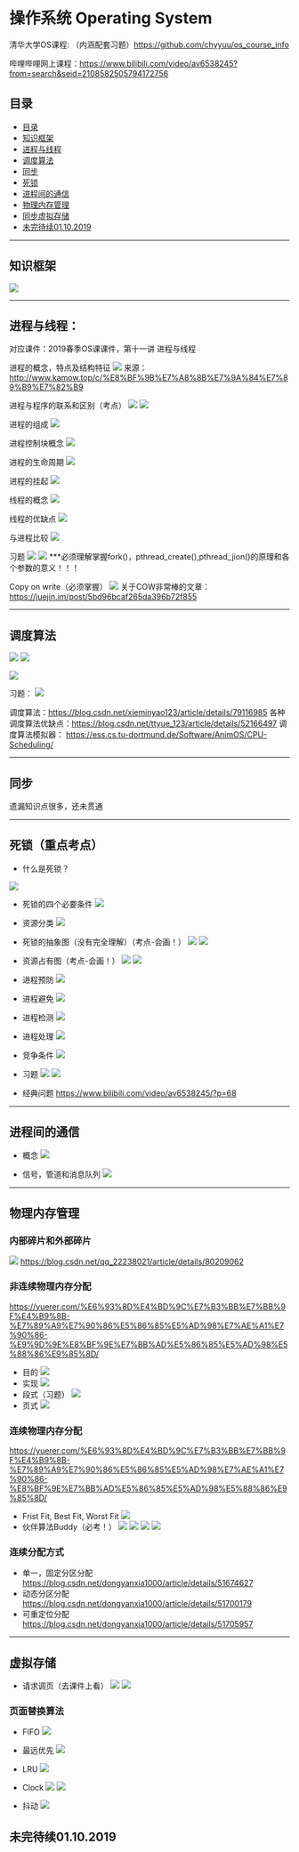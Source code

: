 # 操作系统 Operating System


清华大学OS课程: （内涵配套习题）https://github.com/chyyuu/os_course_info

哔哩哔哩网上课程：https://www.bilibili.com/video/av6538245?from=search&seid=2108582505794172756

## 目录

<!--ts-->
   * [目录](#目录)
   * [知识框架](#知识框架)
   * [进程与线程](#进程与线程)
   * [调度算法](#调度算法)
   * [同步](#同步)
   * [死锁](#死锁)
   * [进程间的通信](#进程间的通信)
   * [物理内存管理](#物理内存管理)
   * [同步虚拟存储](#虚拟存储)
   * [未完待续01.10.2019](#未完待续01.10.2019)
<!--te-->


---

## 知识框架

![](https://i.imgur.com/VfMIVxa.png)



---
## 进程与线程：
对应课件：2019春季OS课课件，第十一讲 进程与线程


进程的概念，特点及结构特征
![](https://i.imgur.com/tcRwfIf.png)
来源：http://www.kamow.top/c/%E8%BF%9B%E7%A8%8B%E7%9A%84%E7%89%B9%E7%82%B9

进程与程序的联系和区别（考点）
![](https://i.imgur.com/Xvr4guJ.png)
![](https://i.imgur.com/MU4G1eI.png)

进程的组成
![](https://i.imgur.com/KddVOJf.png)


进程控制块概念
![](https://i.imgur.com/eckdH9m.png)

进程的生命周期
![](https://i.imgur.com/MyvtEQq.png)

进程的挂起
![](https://i.imgur.com/FCLdtgC.png)


线程的概念
![](https://i.imgur.com/Om7wpAp.png)

线程的优缺点
![](https://i.imgur.com/TTWRaFJ.png)

与进程比较
![](https://i.imgur.com/kxdGG3t.png)

习题
![](https://i.imgur.com/mkXsd9p.png)
![](https://i.imgur.com/ZQ4ZCuC.png)
***必须理解掌握fork()，pthread_create(),pthread_jion()的原理和各个参数的意义！！！

Copy on write（必须掌握）
![](https://i.imgur.com/axRsuYd.png)
关于COW非常棒的文章：https://juejin.im/post/5bd96bcaf265da396b72f855

---

## 调度算法
![](https://i.imgur.com/PZ8pWOp.jpg)
![](https://i.imgur.com/73J0Z3L.jpg)

![](https://i.imgur.com/ODAh9Ot.jpg)

习题：
![](https://i.imgur.com/YXHHAeB.png)

调度算法：https://blog.csdn.net/xieminyao123/article/details/79116985
各种调度算法优缺点：https://blog.csdn.net/ttyue_123/article/details/52166497
调度算法模拟器：
https://ess.cs.tu-dortmund.de/Software/AnimOS/CPU-Scheduling/


---

## 同步
遗漏知识点很多，还未贯通

---

## 死锁（重点考点）

- 什么是死锁？

![](https://i.imgur.com/PrTsIQv.png)

- 死锁的四个必要条件
![](https://i.imgur.com/y5O8AmD.png)

- 资源分类
![](https://i.imgur.com/2abMI0X.png)

- 死锁的抽象图（没有完全理解）（考点-会画！）
![](https://i.imgur.com/3jkwGb7.png)
![](https://i.imgur.com/Wnidz2p.png)

- 资源占有图（考点-会画！）
![](https://i.imgur.com/g0tPxsP.png)
![](https://i.imgur.com/rJGwDwm.png)

- 进程预防
![](https://i.imgur.com/lFsiCZl.png)

- 进程避免
![](https://i.imgur.com/OwMYBvK.png)

- 进程检测
![](https://i.imgur.com/fMIWjGi.png)

- 进程处理
![](https://i.imgur.com/QyVRIOk.png)

- 竞争条件
![](https://i.imgur.com/rghLHlv.png)

- 习题
![](https://i.imgur.com/1ScdCPS.png)
![](https://i.imgur.com/pdkORW2.png)
- 经典问题
https://www.bilibili.com/video/av6538245/?p=68




---

## 进程间的通信
- 概念
![](https://i.imgur.com/4j9xhct.png)

- 信号，管道和消息队列
![](https://i.imgur.com/O2LHW2e.jpg)


---

## 物理内存管理
### 内部碎片和外部碎片
![](https://i.imgur.com/mJXz1bC.jpg)
https://blog.csdn.net/qq_22238021/article/details/80209062

### 非连续物理内存分配
https://yuerer.com/%E6%93%8D%E4%BD%9C%E7%B3%BB%E7%BB%9F%E4%B9%8B-%E7%89%A9%E7%90%86%E5%86%85%E5%AD%98%E7%AE%A1%E7%90%86-%E9%9D%9E%E8%BF%9E%E7%BB%AD%E5%86%85%E5%AD%98%E5%88%86%E9%85%8D/
- 目的
![](https://i.imgur.com/qNFULjK.png)
- 实现
![](https://i.imgur.com/hvztaW0.png)
- 段式（习题）
![](https://i.imgur.com/9mPA7XS.png)
- 页式
![](https://i.imgur.com/C7DcImf.png)

### 连续物理内存分配
https://yuerer.com/%E6%93%8D%E4%BD%9C%E7%B3%BB%E7%BB%9F%E4%B9%8B-%E7%89%A9%E7%90%86%E5%86%85%E5%AD%98%E7%AE%A1%E7%90%86-%E8%BF%9E%E7%BB%AD%E5%86%85%E5%AD%98%E5%88%86%E9%85%8D/
- Frist Fit, Best Fit, Worst Fit
![](https://i.imgur.com/6HXxaKE.jpg)
- 伙伴算法Buddy（必考！）
![](https://i.imgur.com/tCCBJBd.png)
![](https://i.imgur.com/6DPW1LE.png)
![](https://i.imgur.com/X0jkD1v.png)
![](https://i.imgur.com/aKFjBZt.png)

### 连续分配方式
- 单一，固定分区分配
https://blog.csdn.net/dongyanxia1000/article/details/51674627
- 动态分区分配
https://blog.csdn.net/dongyanxia1000/article/details/51700179
- 可重定位分配
https://blog.csdn.net/dongyanxia1000/article/details/51705957

---

## 虚拟存储
- 请求调页（去课件上看）
![](https://i.imgur.com/M8TWc3u.png)
![](https://i.imgur.com/uFOQKks.png)

### 页面替换算法
- FIFO
![](https://i.imgur.com/ydH2HAK.png)
- 最远优先
![](https://i.imgur.com/C2Jg6Y6.png)
- LRU
![](https://i.imgur.com/aAkWaL3.png)
- Clock
![](https://i.imgur.com/g6nyvPi.png)
![](https://i.imgur.com/ITedNn6.png)

- 抖动
![](https://i.imgur.com/ssR9VID.jpg)


## 未完待续01.10.2019
